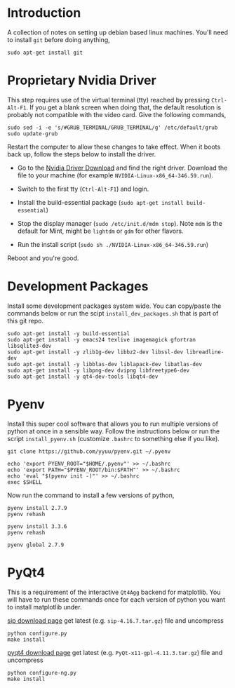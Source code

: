 
# Introduction

A collection of notes on setting up debian based linux machines.  You'll need 
to install `git` before doing anything, 

    sudo apt-get install git

# Proprietary Nvidia Driver

This step requires use of the virtual terminal (tty) reached by pressing 
`Ctrl-Alt-F1`.  If you get a blank screen when doing that, the default 
resolution is probably not compatible with the video card.  Give the following 
commands,

    sudo sed -i -e 's/#GRUB_TERMINAL/GRUB_TERMINAL/g' /etc/default/grub
    sudo update-grub

Restart the computer to allow these changes to take effect. When it boots 
back up, follow the steps below to install the driver. 

  * Go to the 
    [Nvidia Driver Download](http://www.nvidia.com/Download/index.aspx)
    and find the right driver.  Download the file to your machine 
    (for example `NVIDIA-Linux-x86_64-346.59.run`).

  * Switch to the first tty (`Ctrl-Alt-F1`) and login.

  * Install the build-essential package 
    (`sudo apt-get install build-essential`)

  * Stop the display manager (`sudo /etc/init.d/mdm stop`).  Note `mdm` is 
    the default for Mint, might be `lightdm` or `gdm` for other flavors. 

  * Run the install script (`sudo sh ./NVIDIA-Linux-x86_64-346.59.run`)

Reboot and you're good. 


# Development Packages

Install some development packages system wide.  You can copy/paste the 
commands below or run the scipt `install_dev_packages.sh` that is part 
of this git repo. 

    sudo apt-get install -y build-essential
    sudo apt-get install -y emacs24 texlive imagemagick gfortran libsqlite3-dev
    sudo apt-get install -y zlib1g-dev libbz2-dev libssl-dev libreadline-dev
    sudo apt-get install -y libblas-dev liblapack-dev libatlas-dev
    sudo apt-get install -y libpng-dev dvipng libfreetype6-dev
    sudo apt-get install -y qt4-dev-tools libqt4-dev

# Pyenv

Install this super cool software that allows you to run multiple versions
of python at once in a sensible way. Follow the instructions below or run
the script `install_pyenv.sh` (customize `.bashrc` to something else if you 
like). 

    git clone https://github.com/yyuu/pyenv.git ~/.pyenv

    echo 'export PYENV_ROOT="$HOME/.pyenv"' >> ~/.bashrc
    echo 'export PATH="$PYENV_ROOT/bin:$PATH"' >> ~/.bashrc
    echo 'eval "$(pyenv init -)"' >> ~/.bashrc
    exec $SHELL

Now run the command to install a few versions of python, 

    pyenv install 2.7.9
    pyenv rehash

    pyenv install 3.3.6
    pyenv rehash

    pyenv global 2.7.9
    

# PyQt4

This is a requirement of the interactive `Qt4Agg` backend for matplotlib.  You 
will have to run these commands once for each version of python you want to 
install matplotlib under. 

[sip download page](http://www.riverbankcomputing.com/software/sip/download)
get latest (e.g. `sip-4.16.7.tar.gz`) file and uncompress

    python configure.py 
    make install

[pyqt4 download page](http://www.riverbankcomputing.com/software/pyqt/download)
get latest (e.g. `PyQt-x11-gpl-4.11.3.tar.gz`) file and uncompress

    python configure-ng.py
    make install
